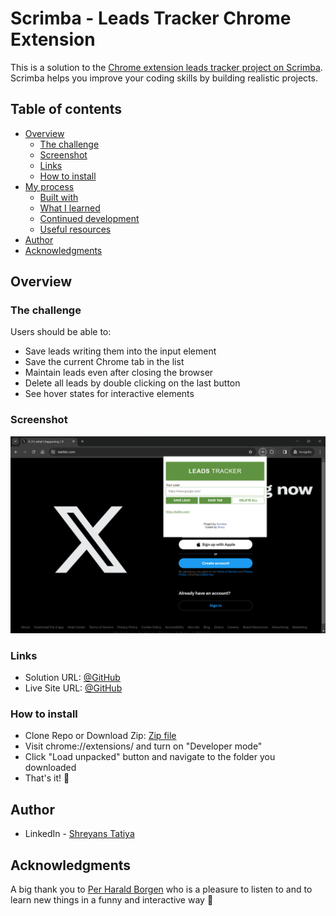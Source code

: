 # Scrimba - Leads Tracker Chrome Extension 

This is a solution to the [Chrome extension leads tracker project on Scrimba](https://scrimba.com/learn/learnjavascript/). Scrimba helps you improve your coding skills by building realistic projects.

## Table of contents

- [Overview](#overview)
  - [The challenge](#the-challenge)
  - [Screenshot](#screenshot)
  - [Links](#links)
  - [How to install](#how-to-install)
- [My process](#my-process)
  - [Built with](#built-with)
  - [What I learned](#what-i-learned)
  - [Continued development](#continued-development)
  - [Useful resources](#useful-resources)
- [Author](#author)
- [Acknowledgments](#acknowledgments)

## Overview

### The challenge

Users should be able to:

- Save leads writing them into the input element
- Save the current Chrome tab in the list
- Maintain leads even after closing the browser
- Delete all leads by double clicking on the last button
- See hover states for interactive elements

### Screenshot

![screenshot](./screenshots/screenshot1.png)

### Links

- Solution URL: [@GitHub](https://github.com/Percobain/leads_tracker_chrome_extension)
- Live Site URL: [@GitHub](https://percobain.github.io/leads_tracker_chrome_extension/)

### How to install

- Clone Repo or Download Zip: [Zip file](https://github.com/Percobain/leads_tracker_chrome_extension/blob/main/leads_tracker.zip)
- Visit chrome://extensions/ and turn on "Developer mode"
- Click "Load unpacked" button and navigate to the folder you downloaded
- That's it! 🎉


## Author

- LinkedIn - [Shreyans Tatiya](https://www.linkedin.com/in/shreyans-tatiya-8845a2274/)

## Acknowledgments

A big thank you to [Per Harald Borgen](https://github.com/perborgen) who is a pleasure to listen to and to learn new things in a funny and interactive way 👏

